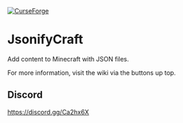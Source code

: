 [![ CurseForge](http://cf.way2muchnoise.eu/349863.svg)](https://minecraft.curseforge.com/projects/jsonifycraft)

# JsonifyCraft
Add content to Minecraft with JSON files.

For more information, visit the wiki via the buttons up top.

## Discord
https://discord.gg/Ca2hx6X
